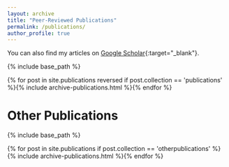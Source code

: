 ```yaml
---
layout: archive
title: "Peer-Reviewed Publications"
permalink: /publications/
author_profile: true
---
```


You can also find my articles on [Google Scholar](https://scholar.google.co.uk/citations?user=orC_dKIAAAAJ&hl=fr&oi=ao){:target="_blank"}.

{% include base_path %}

{% for post in site.publications reversed if post.collection == 'publications' %}{% include archive-publications.html %}{% endfor %}

# Other Publications

{% include base_path %}

{% for post in site.publications if post.collection == 'otherpublications' %}{% include archive-publications.html %}{% endfor %}
